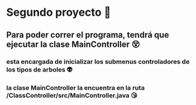 # Segundo proyecto :heartbeat:
## Para poder correr el programa, tendrá que ejecutar la clase MainController :dizzy_face:

### esta encargada de inicializar los submenus controladores de los tipos de arboles :alien:

### la clase MainController la encuentra en la ruta /ClassController/src/MainController.java :kissing_heart:


